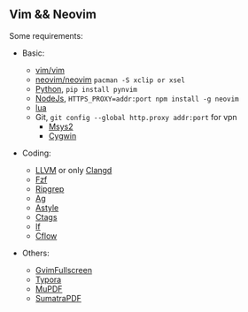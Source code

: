
## Vim && Neovim

Some requirements:

 - Basic:
    - [vim/vim](https://github.com/vim/vim)
    - [neovim/neovim](https://github.com/neovim/neovim) `pacman -S xclip or xsel`
    - [Python](https://www.python.org/), `pip install pynvim`
    - [NodeJs](https://nodejs.org), `HTTPS_PROXY=addr:port npm install -g neovim`
    - [lua](https://www.lua.org/)
    - Git, `git config --global http.proxy addr:port` for vpn
      - [Msys2](http://www.msys2.org/)
      - [Cygwin](https://cygwin.com)

 - Coding:
    - [LLVM](http://llvm.org/) or only [Clangd](https://github.com/clangd/clangd)
    - [Fzf](https://github.com/junegunn/fzf)
    - [Ripgrep](https://github.com/BurntSushi/ripgrep)
    - [Ag](https://github.com/k-takata/the_silver_searcher-win32)
    - [Astyle](http://astyle.sourceforge.net)
    - [Ctags](https://github.com/universal-ctags/ctags)
    - [lf](https://github.com/gokcehan/lf)
    - [Cflow](http://www.gnu.org/software/cflow)

 - Others:
    - [GvimFullscreen](./gvimfullscreen)
    - [Typora](https://typora.io/)
    - [MuPDF](https://www.mupdf.com)
    - [SumatraPDF](https://www.sumatrapdfreader.org)
